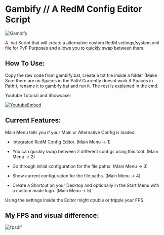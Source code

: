 # Gambify // A RedM Config Editor Script
![Gambify](https://github.com/mwFrozenDEV/redm-gambify/assets/174497893/7cee4735-24f3-4d1c-b568-2e94431f74f6)

A .bat Script that will create a alternative custom RedM settings/system.xml file for PvP Purposes and allows you to quickly swap between them. 

## How To Use:

Copy the raw code from gambify.bat, create a txt file inside a folder (Make Sure there are no Spaces in the Path! Currently doesnt work if Spaces in Path!), rename it to gambify.bat and run it. The rest is explained in the cmd.

Youtube Tutorial and Showcase:

[![YoutubeEmbed](https://img.youtube.com/vi/pgO8z5tSBtc/0.jpg)](https://www.youtube.com/watch?v=pgO8z5tSBtc)

## Current Features:

Main Menu tells you if your Main or Alternative Config is loaded.

- Integrated RedM Config Editor. (Main Menu -> 1)

- You can quickly swap between 2 different configs using this tool. (Main Menu -> 2)

- Go through initial configuration for the file paths. (Main Menu -> 3)

- Show current configuration for the file paths. (Main Menu -> 4)

- Create a Shortcut on your Desktop and optionally in the Start Menu with a custom made logo. (Main Menu -> 5)

Using the settings inside the Editor might double or tripple your FPS.

## My FPS and visual difference:

![fpsdif](https://github.com/user-attachments/assets/260dc698-cd52-421a-b6e9-2cb30fd568bd)

